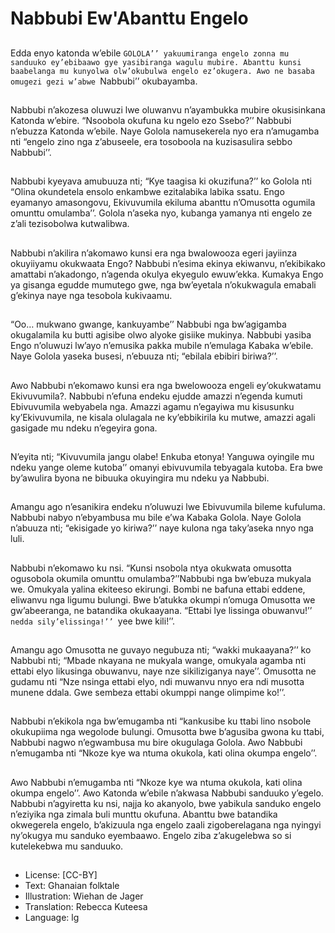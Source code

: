# Nabbubi Ew'Abanttu Engelo

##
Edda enyo katonda w’ebile
``GOLOLA’’ yakuumiranga engelo
zonna mu sanduuko ey’ebibaawo
gye yasibiranga wagulu mubire.
Abanttu kunsi baabelanga mu
kunyolwa olw’okubulwa engelo
ez’okugera. Awo ne basaba
omugezi gezi w’abwe ``Nabbubi’’
okubayamba.

##
Nabbubi n’akozesa oluwuzi lwe
oluwanvu n’ayambukka mubire
okusisinkana Katonda w’ebire.
“Nsoobola okufuna ku ngelo ezo
Ssebo?’’ Nabbubi n’ebuzza Katonda
w’ebile. Naye Golola namusekerela
nyo era n’amugamba nti “engelo
zino nga z’abuseele, era tosoboola
na kuzisasulira sebbo Nabbubi’’.

##
Nabbubi kyeyava amubuuza nti;
“Kye taagisa ki okuzifuna?’’ ko
Golola nti “Olina okundetela ensolo
enkambwe ezitalabika labika ssatu.
Engo eyamanyo amasongovu,
Ekivuvumila ekiluma abanttu
n’Omusotta ogumila omunttu
omulamba’’. Golola n’aseka nyo,
kubanga yamanya nti engelo ze
z’ali tezisobolwa kutwalibwa.

##
Nabbubi n’akilira n’akomawo kunsi
era nga bwalowooza egeri jayiinza
okuyiiyamu okukwaata Engo?
Nabbubi n’esima ekinya ekiwanvu,
n’ekibikako amattabi n’akadongo,
n’agenda okulya ekyegulo
ewuw’ekka. Kumakya Engo ya
gisanga egudde mumutego gwe,
nga bw’eyetala n’okukwagula
emabali g’ekinya naye nga tesobola
kukivaamu.

##
“Oo… mukwano gwange,
kankuyambe’’ Nabbubi nga
bw’agigamba okugalamila ku butti
agisibe olwo alyoke gisiike mukinya.
Nabbubi yasiba Engo n’oluwuzi
lw’ayo n’emusika pakka mubile
n’emulaga Kabaka w’ebile. Naye
Golola yaseka busesi, n’ebuuza nti;
“ebilala ebibiri biriwa?’’.

##
Awo Nabbubi n’ekomawo kunsi era
nga bwelowooza engeli
ey’okukwatamu Ekivuvumila?.
Nabbubi n’efuna endeku ejudde
amazzi n’egenda kumuti
Ebivuvumila webyabela nga.
Amazzi agamu n’egayiwa mu
kisusunku ky’Ekivuvumila, ne kisala
olulagala ne ky’ebbikirila ku mutwe,
amazzi agali gasigade mu ndeku
n’egeyira gona.

##
N’eyita nti; “Kivuvumila jangu
olabe! Enkuba etonya! Yanguwa
oyingile mu ndeku yange oleme
kutoba’’ omanyi ebivuvumila
tebyagala kutoba. Era bwe
by’awulira byona ne bibuuka
okuyingira mu ndeku ya Nabbubi.

##
Amangu ago n’esanikira endeku
n’oluwuzi lwe Ebivuvumila bileme
kufuluma.
Nabbubi nabyo n’ebyambusa mu
bile e’wa Kabaka Golola. Naye
Golola n’abuuza nti; “ekisigade yo
kiriwa?’’ naye kulona nga
taky’aseka nnyo nga luli.

##
Nabbubi n’ekomawo ku nsi. “Kunsi
nsobola ntya okukwata omusotta
ogusobola okumila omunttu
omulamba?’’Nabbubi nga bw’ebuza
mukyala we. Omukyala yalina
ekiteeso ekirungi. Bombi ne bafuna
ettabi eddene, eliwanvu nga ligumu
bulungi. Bwe b’atukka okumpi
n’omuga Omusotta we
gw’abeeranga, ne batandika
okukaayana. “Ettabi lye lissinga
obuwanvu!’’ ``nedda
sily’elissinga!’’ ``yee bwe kili!’’.

##
Amangu ago Omusotta ne guvayo
negubuza nti; “wakki mukaayana?’’
ko Nabbubi nti; “Mbade nkayana ne
mukyala wange, omukyala agamba
nti ettabi elyo likusinga obuwanvu,
naye nze sikiliziganya naye’’.
Omusotta ne gudamu nti “Nze
nsinga ettabi elyo, ndi muwanvu
nnyo era ndi musotta munene
ddala. Gwe sembeza ettabi
okumppi nange olimpime ko!’’.

##
Nabbubi n’ekikola nga
bw’emugamba nti “kankusibe ku
ttabi lino nsobole okukupiima nga
wegolode bulungi. Omusotta bwe
b’agusiba gwona ku ttabi, Nabbubi
nagwo n’egwambusa mu bire
okugulaga Golola.
Awo Nabbubi n’emugamba nti
“Nkoze kye wa ntuma okukola, kati
olina okumpa engelo’’.

##
Awo Nabbubi n’emugamba nti
“Nkoze kye wa ntuma okukola, kati
olina okumpa engelo’’.
Awo Katonda w’ebile n’akwasa
Nabbubi sanduuko y’egelo. Nabbubi
n’agyiretta ku nsi, najja ko
akanyolo, bwe yabikula sanduko
engelo n’eziyika nga zimala buli
munttu okufuna. Abanttu bwe
batandika okwegerela engelo,
b’akizuula nga engelo zaali
zigoberelagana nga nyingyi
ny’okugya mu sanduko
eyembaawo.
Engelo ziba z’akugelebwa so si
kutelekebwa mu sanduuko.

##
* License: [CC-BY]
* Text: Ghanaian folktale
* Illustration: Wiehan de Jager
* Translation: Rebecca Kuteesa
* Language: lg
